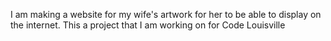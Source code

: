 I am making a website for my wife's artwork for her to be able to display on the internet.
This a project that I am working on for Code Louisville

